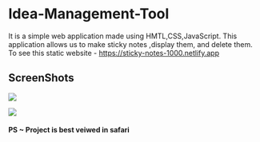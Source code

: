 # Idea-Management-Tool
It is a simple web application made using HMTL,CSS,JavaScript. This application allows us to make sticky notes ,display them, and delete them.
To see this static website - https://sticky-notes-1000.netlify.app

## ScreenShots

![](https://user-images.githubusercontent.com/76790227/145179532-e4fcb553-e78c-459e-9021-6098bccaffc4.png)

![](https://user-images.githubusercontent.com/76790227/145179537-6b55ef7f-2f1d-4f31-8d9d-c74df483e11c.png)


#### PS ~ Project is best veiwed in safari
